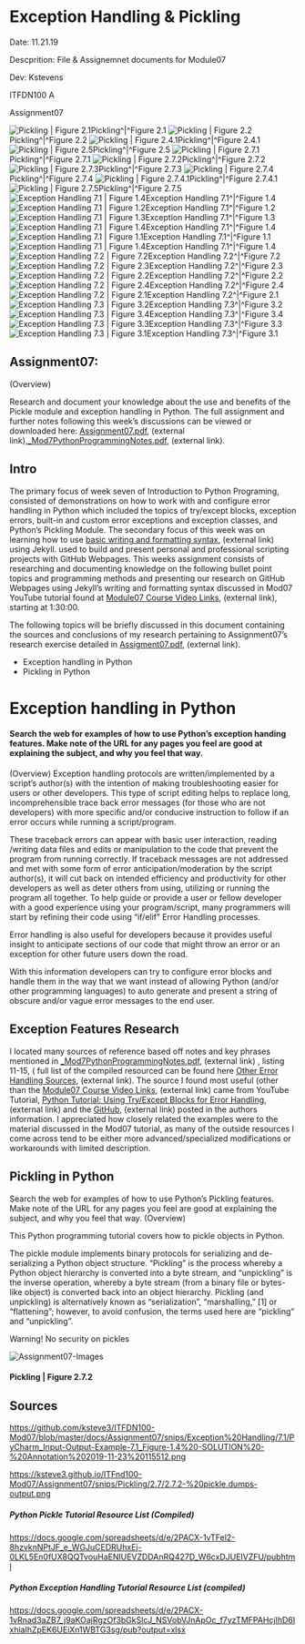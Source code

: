 # Exception Handling & Pickling 

 Date: 11.21.19

 Descprition: File & Assignemnet documents for Module07
 
 Dev: Kstevens
 
 ITFDN100 A
 
 Assignment07
 
![Pickling | Figure 2.1](https://github.com/ksteve3/ITFDN100-Mod07/blob/master/docs/Assignment07/snips/Pickling/2.1/2.1-copyreg_example.png "Pickling | Figure 2.1")Pickling^|^Figure 2.1
![Pickling | Figure 2.2](https://github.com/ksteve3/ITFDN100-Mod07/blob/master/docs/Assignment07/snips/Pickling/2.2/2.2%20output_pickling%20unpickling.png "Pickling | Figure 2.2")Pickling^|^Figure 2.2
![Pickling | Figure 2.4.1](https://github.com/ksteve3/ITFDN100-Mod07/blob/master/docs/Assignment07/snips/Pickling/2.4/2.4.1%20Output-%20Understanding%20python%20picking%20with%20example%20.png "Pickling | Figure 2.4.1")Pickling^|^Figure 2.4.1
![Pickling | Figure 2.5](https://github.com/ksteve3/ITFDN100-Mod07/blob/master/docs/Assignment07/snips/Pickling/2.5/2.5%20pickling%20and%20scaling%20code%20example.png "Pickling | Figure 2.5")Pickling^|^Figure 2.5
![Pickling | Figure 2.7.1](https://github.com/ksteve3/ITFDN100-Mod07/blob/master/docs/Assignment07/snips/Pickling/2.7/2.7.1-%20pickle.dumps-output.png "Pickling | Figure 2.7.1")Pickling^|^Figure 2.7.1
![Pickling | Figure 2.7.2](https://github.com/ksteve3/ITFDN100-Mod07/blob/master/docs/Assignment07/snips/Pickling/2.7/2.7.2-%20pickle.dumps-output.png "Pickling | Figure 2.7.2")Pickling^|^Figure 2.7.2
![Pickling | Figure 2.7.3](https://github.com/ksteve3/ITFDN100-Mod07/blob/master/docs/Assignment07/snips/Pickling/2.7/2.7.3-%20pickle.loads-output.png "Pickling | Figure 2.7.3")Pickling^|^Figure 2.7.3
![Pickling | Figure 2.7.4](https://github.com/ksteve3/ITFDN100-Mod07/blob/master/docs/Assignment07/snips/Pickling/2.7/2.7.4-%20pickle.loads-output.png "Pickling | Figure 2.7.4")Pickling^|^Figure 2.7.4
![Pickling | Figure 2.7.4.1](https://github.com/ksteve3/ITFDN100-Mod07/blob/master/docs/Assignment07/snips/Pickling/2.7/2.7.4.1-%20expectations%20examples-output.png "Pickling | Figure 2.7.4.1")Pickling^|^Figure 2.7.4.1
![Pickling | Figure 2.7.5](https://github.com/ksteve3/ITFDN100-Mod07/blob/master/docs/Assignment07/snips/Pickling/2.7/2.7.5%20Handling%20Stateful%20Objects%20-%20output.png "Pickling | Figure 2.7.5")Pickling^|^Figure 2.7.5
![Exception Handling 7.1 | Figure 1.4](https://github.com/ksteve3/ITFDN100-Mod07/blob/master/docs/Assignment07/snips/Exception%20Handling/7.1/CMD-%207.1_1.4%20multiple-exceptions%20-%20output%20Annotation%202019-11-23%20201144.png "Exception Handling 7.1 | Figure 1.4")Exception Handling 7.1^|^Figure 1.4
![Exception Handling 7.1 | Figure 1.2](https://github.com/ksteve3/ITFDN100-Mod07/blob/master/docs/Assignment07/snips/Exception%20Handling/7.1/CMD-Output-Example-7.1_Figure-1.2%20-%20Error%20message%20-%20Annotation%202019-11-23%20115512.png "Exception Handling 7.1 | Figure 1.2")Exception Handling 7.1^|^Figure 1.2
![Exception Handling 7.1 | Figure 1.3](https://github.com/ksteve3/ITFDN100-Mod07/blob/master/docs/Assignment07/snips/Exception%20Handling/7.1/PyCharm_Input-Output-Example-7.1_Figure-1.3%20-%20Error%20message%20-%20Annotation%202019-11-23%20115512.png "Exception Handling 7.1 | Figure 1.3")Exception Handling 7.1^|^Figure 1.3
![Exception Handling 7.1 | Figure 1.4](https://github.com/ksteve3/ITFDN100-Mod07/blob/master/docs/Assignment07/snips/Exception%20Handling/7.1/PyCharm_Input-Output-Example-7.1_Figure-1.4%20-SOLUTION%20-%20Annotation%202019-11-23%20115512.png "Exception Handling 7.1 | Figure 1.4")Exception Handling 7.1^|^Figure 1.4
![Exception Handling 7.1 | Figure 1.1](https://github.com/ksteve3/ITFDN100-Mod07/blob/master/docs/Assignment07/snips/Exception%20Handling/7.1/Rendered-Input_Example-7.1_Figure-1.1-%20Error%20message%20-%20Annotation%202019-11-23%20115512.png "Exception Handling 7.1 | Figure 1.1")Exception Handling 7.1^|^Figure 1.1
![Exception Handling 7.1 | Figure 1.4](https://github.com/ksteve3/ITFDN100-Mod07/blob/master/docs/Assignment07/snips/Exception%20Handling/7.1/Rendered-Input_Example-7.1_Figure-1.4-%20Solution-%20Annotation%202019-11-23%20115512.png "Exception Handling 7.1 | Figure 1.4")Exception Handling 7.1^|^Figure 1.4
![Exception Handling 7.2 | Figure 7.2](https://github.com/ksteve3/ITFDN100-Mod07/blob/master/docs/Assignment07/snips/Exception%20Handling/7.2/7.2%20starter-code%20-%20master.png "Exception Handling 7.2 | Figure 7.2")Exception Handling 7.2^|^Figure 7.2
![Exception Handling 7.2 | Figure 2.3](https://github.com/ksteve3/ITFDN100-Mod07/blob/master/docs/Assignment07/snips/Exception%20Handling/7.2/7.2_2.3-multiple-exceptions%20-%20outputAnnotation%202019-11-23%20201144.png "Exception Handling 7.2 | Figure 2.3")Exception Handling 7.2^|^Figure 2.3
![Exception Handling 7.2 | Figure 2.2](https://github.com/ksteve3/ITFDN100-Mod07/blob/master/docs/Assignment07/snips/Exception%20Handling/7.2/CMD-%207.2_2.2-multiple-exceptions%20-%20outputAnnotation%202019-11-23%20201144.png "Exception Handling 7.2 | Figure 2.2")Exception Handling 7.2^|^Figure 2.2
![Exception Handling 7.2 | Figure 2.4](https://github.com/ksteve3/ITFDN100-Mod07/blob/master/docs/Assignment07/snips/Exception%20Handling/7.2/PyCharm_Input-Output_Example-7.2_Figure-2.4%20-SOLUTION%20-%20Annotation%202019-11-23%20115512.png "Exception Handling 7.2 | Figure 2.4")Exception Handling 7.2^|^Figure 2.4
![Exception Handling 7.2 | Figure 2.1](https://github.com/ksteve3/ITFDN100-Mod07/blob/master/docs/Assignment07/snips/Exception%20Handling/7.2/Rendered%207.2%20figure%202.1%20-%20multiple%20exceptionsAnnotation%202019-11-23%20200626.png "Exception Handling 7.2 | Figure 2.1")Exception Handling 7.2^|^Figure 2.1
![Exception Handling 7.3 | Figure 3.2](https://github.com/ksteve3/ITFDN100-Mod07/blob/master/docs/Assignment07/snips/Exception%20Handling/7.3/CMD-%207.3_3.2-multiple%20built-in%20exceptions%20-%20output%20Annotation%202019-11-23%20201144.png "Exception Handling 7.3 | Figure 3.2")Exception Handling 7.3^|^Figure 3.2
![Exception Handling 7.3 | Figure 3.4](https://github.com/ksteve3/ITFDN100-Mod07/blob/master/docs/Assignment07/snips/Exception%20Handling/7.3/CMD-%207.3_3.4-multiple%20built-in%20exceptions%20-%20output%20Annotation%202019-11-23%20201144.png "Exception Handling 7.3 | Figure 3.4")Exception Handling 7.3^|^Figure 3.4
![Exception Handling 7.3 | Figure 3.3](https://github.com/ksteve3/ITFDN100-Mod07/blob/master/docs/Assignment07/snips/Exception%20Handling/7.3/PyCharm-%207.3_3.3-multiple%20built-in%20exceptions%20-%20output%20Annotation%202019-11-23%20201144.png "Exception Handling 7.3 | Figure 3.3")Exception Handling 7.3^|^Figure 3.3
![Exception Handling 7.3 | Figure 3.1](https://github.com/ksteve3/ITFDN100-Mod07/blob/master/docs/Assignment07/snips/Exception%20Handling/7.3/Rendered%207.3%20figure%203.1%20-%20builtin%20exceptionsAnnotation%202019-11-23%20200626.png "Exception Handling 7.3 | Figure 3.1")Exception Handling 7.3^|^Figure 3.1



## Assignment07:
 (Overview)
 
 Research and document your knowledge about the use and benefits of the 
 Pickle module and exception handling in Python. The full assignment and further notes following 
 this week’s discussions can be viewed or downloaded here: [Assignment07.pdf](https://canvas.uw.edu/courses/1342958/files/59791641?module_item_id=9973247 "Assignment07.pdf"), (external link),[_Mod7PythonProgrammingNotes.pdf](https://canvas.uw.edu/courses/1342958/files/59801217?module_item_id=9973246 "_Mod7PythonProgrammingNotes.pdf"), (external link).


 ## Intro

The primary focus of week seven of Introduction to Python Programing, consisted of demonstrations on how to work with and configure error handling in Python which included the topics of try/except blocks, exception errors, built-in and custom error exceptions and exception classes, and Python’s Pickling Module. The secondary focus of this week was on learning how to use [basic writing and formatting syntax](https://help.github.com/en/github/writing-on-github/basic-writing-and-formatting-syntax "basic writing and formatting syntax"), (external link) using Jekyll. used to build and present personal and professional scripting projects with GitHub Webpages. 
This weeks assignment consists of researching and documenting knowledge on the following bullet point topics and programming methods and presenting our research on GitHub Webpages using Jekyll’s writing and formatting syntax discussed in  Mod07 YouTube tutorial found at [Module07 Course Video Links](https://www.youtube.com/watch?v=4IkIdXJBC6o&feature=youtu.be "PythonMod7Project"), (external link), starting at 1:30:00.

The following topics will be briefly discussed in this document containing the sources and conclusions of my research pertaining to Assignment07’s research exercise detailed in [Assigment07.pdf](https://canvas.uw.edu/courses/1342958/modules/items/9973247 "Assigment07.pdf"), (external link).

-	Exception handling in Python 
-	Pickling in Python 

# Exception handling in Python 
#### Search the web for examples of how to use Python’s exception handing features. Make note of the URL for any pages you feel are good at explaining the subject, and why you feel that way. 
(Overview)
Exception handling protocols are written/implemented by a script’s author(s) with the intention of making troubleshooting easier for users or other developers. This type of script editing helps to replace long, incomprehensible trace back error messages (for those who are not developers) with more specific and/or conducive instruction to follow if an error occurs while running a script/program.   

These traceback errors can appear with basic user interaction, reading /writing data files and edits or manipulation to the code that prevent the program from running correctly. If traceback messages are not addressed and met with some form of error anticipation/moderation by the script author(s), it will cut back on intended efficiency and productivity for other developers as well as deter others from using, utilizing or running the program all together.  To help guide or provide a user or fellow developer with a good experience using your program/script, many programmers will start by refining their code using “if/elif” Error Handling processes.

Error handling is also useful for developers because it provides useful insight to anticipate sections of our code that might throw an error or an exception for other future users down the road. 

With this information developers can try to configure error blocks and handle them in the way that we want instead of allowing Python (and/or other programming languages) to auto generate and present a string of obscure and/or vague error messages to the end user.

## Exception Features Research
I located many sources of reference based off notes and key phrases mentioned in [_Mod7PythonProgrammingNotes.pdf](https://canvas.uw.edu/courses/1342958/files/59801217?module_item_id=9973246 "_Mod7PythonProgrammingNotes.pdf"), (external link)
, listing 11-15, ( full list of the compiled resourced can be found here [Other Error Handling Sources](https://docs.google.com/spreadsheets/d/e/2PACX-1vRnad3aZB7_j9aKOajRgzOf3bGkSlcJ_NSVobVJnApOc_f7yzTMFPAHcjIhD6IxhiaIhZpEK6UEiXn1WBTG3sg/pub?output=xlsx "Other Error Handling Sources"), (external link).  The source I found most useful (other than the [Module07 Course Video Links](https://www.youtube.com/watch?v=4IkIdXJBC6o&feature=youtu.be "PythonMod7Project"), (external link) came from YouTube Tutorial, [Python Tutorial: Using Try/Except Blocks for Error Handling](https://www.youtube.com/watch?v=NIWwJbo-9_8 "Python Tutorial: Using Try/Except Blocks for Error Handling"), (external link) and the [GitHub](https://github.com/CoreyMSchafer/code_snippets/tree/master/Exceptions "GitHub"), (external link) posted in the authors information. I appreciated how closely related the examples were to the material discussed in the Mod07 tutorial, as many of the outside resources I come across tend to be either more advanced/specialized modifications or workarounds with limited description.



## Pickling in Python
Search the web for examples of how to use Python’s Pickling features. Make note of the URL for any pages you feel are good at explaining the subject, and why you feel that way.
 (Overview)

This Python programming tutorial covers how to pickle objects in Python. 

The pickle module implements binary protocols for serializing and de-serializing a Python object structure. “Pickling” is the process whereby a Python object hierarchy is converted into a byte stream, and “unpickling” is the inverse operation, whereby a byte stream (from a binary file or bytes-like object) is converted back into an object hierarchy. Pickling (and unpickling) is alternatively known as “serialization”, “marshalling,” [1] or “flattening”; however, to avoid confusion, the terms used here are “pickling” and “unpickling”.

Warning! No security on pickles

![Assignment07-Images](https://ksteve3.github.io/ITFnd100-Mod07/Assignment07/snips/Pickling/2.7/2.7.2-%20pickle.dumps-output.png "Pickling | Figure 2.7.2")
#### Pickling | Figure 2.7.2

 



## Sources
https://github.com/ksteve3/ITFDN100-Mod07/blob/master/docs/Assignment07/snips/Exception%20Handling/7.1/PyCharm_Input-Output-Example-7.1_Figure-1.4%20-SOLUTION%20-%20Annotation%202019-11-23%20115512.png

https://ksteve3.github.io/ITFnd100-Mod07/Assignment07/snips/Pickling/2.7/2.7.2-%20pickle.dumps-output.png


##### Python Pickle Tutorial Resource List (Compiled)
https://docs.google.com/spreadsheets/d/e/2PACX-1vTFel2-8hzvknNPtJF_e_WGJuCEDRUhxEj-0LKL5En0fUX8QQTvouHaENlUEVZDDAnRQ427D_W6cxDJUEIVZFU/pubhtml

##### Python Exception Handling Tutorial Resource List (compiled)
https://docs.google.com/spreadsheets/d/e/2PACX-1vRnad3aZB7_j9aKOajRgzOf3bGkSlcJ_NSVobVJnApOc_f7yzTMFPAHcjIhD6IxhiaIhZpEK6UEiXn1WBTG3sg/pub?output=xlsx




